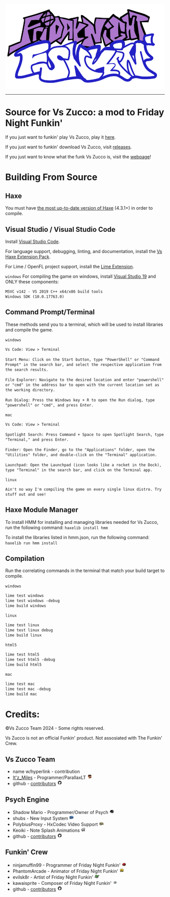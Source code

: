 <!--This is the markdown readme. View the pretty format on the webpage:
example.com
-->
![logo](./assets/preload/images/logo.png)
___
# Source for Vs Zucco: a mod to Friday Night Funkin'
If you just want to funkin' play Vs Zucco, play it [here](https://example.com).

If you just want to funkin' download Vs Zucco, visit [releases](https://example.com).

If you just want to know what the funk Vs Zucco is, visit the [webpage](https://example.com)!

# Building From Source

## Haxe
You must have [the most up-to-date version of Haxe](https://haxe.org/download/) (4.3.1+) in order to compile.

## Visual Studio / Visual Studio Code

Install [Visual Studio Code](https://code.visualstudio.com/download).

For language support, debugging, linting, and documentation, install the [Vs Haxe Extension Pack](https://marketplace.visualstudio.com/items?itemName=vshaxe.haxe-extension-pack).

For Lime / OpenFL project support, install the [Lime Extension](https://marketplace.visualstudio.com/items?itemName=openfl.lime-vscode-extension).

`windows` For compiling the game on windows, install [Visual Studio 19](https://visualstudio.microsoft.com/vs/older-downloads/#visual-studio-2019-and-other-products) and ONLY these components:
```
MSVC v142 - VS 2019 C++ x64/x86 build tools
Windows SDK (10.0.17763.0)
```

## Command Prompt/Terminal

 These methods send you to a terminal, which will be used to install libraries and compile the game.
 
`windows`
```
Vs Code: View > Terminal 

Start Menu: Click on the Start button, type "PowerShell" or "Command Prompt" in the search bar, and select the respective application from the search results.

File Explorer: Navigate to the desired location and enter "powershell" or "cmd" in the address bar to open with the current location set as the working directory.

Run Dialog: Press the Windows key + R to open the Run dialog, type "powershell" or "cmd", and press Enter.
```

`mac`
```
Vs Code: View > Terminal

Spotlight Search: Press Command + Space to open Spotlight Search, type "Terminal," and press Enter.

Finder: Open the Finder, go to the "Applications" folder, open the "Utilities" folder, and double-click on the "Terminal" application.

Launchpad: Open the Launchpad (icon looks like a rocket in the Dock), type "Terminal" in the search bar, and click on the Terminal app.
```

`linux`
```
Ain't no way I'm compiling the game on every single linux distro. Try stuff out and see!
```

## Haxe Module Manager
To install HMM for installing and managing libraries needed for Vs Zucco, run the following command:
`haxelib install hmm`

To install the libraries listed in hmm.json, run the following command:
`haxelib run hmm install`

## Compilation
Run the correlating commands in the terminal that match your build target to compile.

`windows`
```
lime test windows
lime test windows -debug
lime build windows
```

`linux`
```
lime test linux
lime test linux debug
lime build linux
```

`html5`
``` 
lime test html5
lime test html5 -debug
lime build html5
```

`mac`
```
lime test mac
lime test mac -debug
lime build mac
```

# Credits:

 ©Vs Zucco Team 2024 - Some rights reserved.

Vs Zucco is not an official Funkin' product. Not assosiated with The Funkin' Crew.

## Vs Zucco Team
* name w/hyperlink - contribution
* [It'z_Miles](https://twitter.com/Itz_MilesDev) - Programmer/ParallaxLT <img src="./assets/preload/images/credits/miles.png" width="16">
* github - [contributors](https://github.com) <img src= "./assets/preload/images/credits/github.png" width="16">

## Psych Engine
* Shadow Mario - Programmer/Owner of Psych <img src="./assets/preload/images/credits/shadowmario.png" width="16">
* shubs - New Input System <img src="./assets/preload/images/credits/shubs.png" width="16">
* PolybiusProxy - HxCodec Video Support <img src="./assets/preload/images/credits/proxy.png" width="16">
* Keoiki - Note Splash Animations <img src="./assets/preload/images/credits/keoiki.png" width="16">
* github - [contributors](https://github.com/ShadowMario/FNF-PsychEngine/graphs/contributors) <img src= "./assets/preload/images/credits/github.png" width="16">

## Funkin' Crew
* ninjamuffin99 - Programmer of Friday Night Funkin' <img src="./assets/preload/images/credits/ninjamuffin99.png" width="16">
* PhantomArcade -	Animator of Friday Night Funkin' <img src="./assets/preload/images/credits/phantomarcade.png" width="16">
* evilsk8r - Artist of Friday Night Funkin' <img src="./assets/preload/images/credits/evilsk8r.png" width="16">
* kawaisprite - Composer of Friday Night Funkin' <img src="./assets/preload/images/credits/kawaisprite.png" width="16">
* github - [contributors](https://github.com/FunkinCrew/Funkin/graphs/contributors) <img src= "./assets/preload/images/credits/github.png" width="16">

